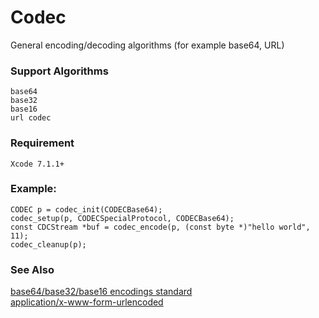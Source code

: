 Codec
==========
General encoding/decoding algorithms (for example base64, URL)

### Support Algorithms
    base64
    base32
    base16
    url codec

### Requirement
	Xcode 7.1.1+
    
### Example:
    CODEC p = codec_init(CODECBase64);
    codec_setup(p, CODECSpecialProtocol, CODECBase64);
    const CDCStream *buf = codec_encode(p, (const byte *)"hello world", 11);
    codec_cleanup(p);

### See Also
[base64/base32/base16 encodings standard](http://www.ietf.org/rfc/rfc4648.txt)<br>
[application/x-www-form-urlencoded](http://www.w3.org/TR/html4/interact/forms.html#h-17.13.4.1) 

